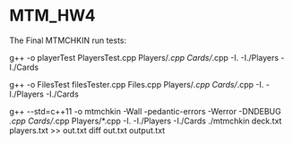 # MTM_HW4
The Final MTMCHKIN
run tests:

g++ -o  playerTest PlayersTest.cpp Players/*.cpp Cards/*.cpp -I. -I./Players -I./Cards

g++ -o FilesTest filesTester.cpp Files.cpp  Players/*.cpp Cards/*.cpp -I. -I./Players -I./Cards

g++ --std=c++11 -o mtmchkin -Wall -pedantic-errors -Werror -DNDEBUG *.cpp Cards/*.cpp Players/*.cpp -I. -I./Players -I./Cards
./mtmchkin deck.txt players.txt >> out.txt
diff out.txt output.txt